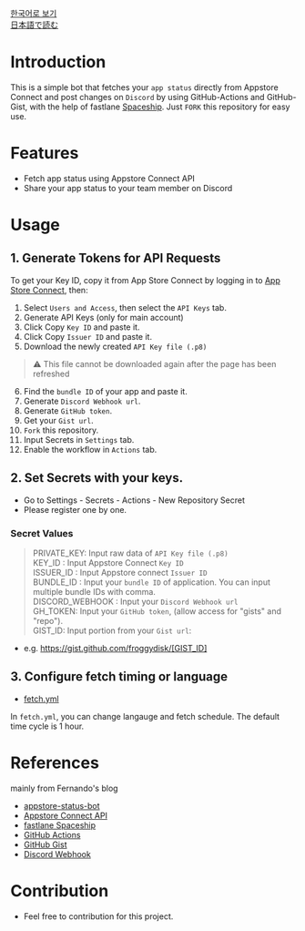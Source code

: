 [한국어로 보기](./README-KOREAN.md)  
[日本語で読む](./README-JAPANESE.md)

# Introduction
This is a simple bot that fetches your `app status` directly from Appstore Connect and post changes on `Discord` by using GitHub-Actions and GitHub-Gist, with the help of fastlane [Spaceship](https://github.com/fastlane/fastlane/tree/master/spaceship).
Just `FORK` this repository for easy use.


# Features
- Fetch app status using Appstore Connect API 
- Share your app status to your team member on Discord

# Usage

## 1. Generate Tokens for API Requests 
To get your Key ID, copy it from App Store Connect by logging in to [App Store Connect](https://appstoreconnect.apple.com/), then: 

1. Select `Users and Access`, then select the `API Keys` tab. 
2. Generate API Keys (only for main account)
3. Click Copy `Key ID` and paste it. 
4. Click Copy `Issuer ID` and paste it.
5. Download the newly created `API Key file (.p8)`
  > ⚠️ This file cannot be downloaded again after the page has been refreshed

6. Find the `bundle ID` of your app and paste it. 
7. Generate `Discord Webhook url`. 
8. Generate `GitHub token`.
9. Get your `Gist url`.
10. `Fork` this repository.
11. Input Secrets in `Settings` tab.
12. Enable the workflow in `Actions` tab.

## 2. Set Secrets with your keys.

- Go to Settings - Secrets - Actions - New Repository Secret
- Please register one by one.  

### Secret Values 

> PRIVATE_KEY: Input raw data of `API Key file (.p8)`   
> KEY_ID : Input Appstore Connect `Key ID`  
> ISSUER_ID : Input Appstore connect `Issuer ID`   
> BUNDLE_ID : Input your `bundle ID` of application. You can input multiple bundle IDs with comma.   
> DISCORD_WEBHOOK :  Input your `Discord Webhook url`  
> GH_TOKEN: Input your `GitHub token`, (allow access for "gists" and "repo").   
> GIST_ID: Input portion from your `Gist url`:
  - e.g. https://gist.github.com/froggydisk/[GIST_ID]


## 3. Configure fetch timing or language

- [fetch.yml](./.github/workflows/fetch.yml) 

In `fetch.yml`, you can change langauge and fetch schedule. The default time cycle is 1 hour. 


# References

mainly from Fernando's blog
- [appstore-status-bot](https://github.com/techinpark/appstore-status-bot)
- [Appstore Connect API](https://developer.apple.com/documentation/appstoreconnectapi)  
- [fastlane Spaceship](https://github.com/fastlane/fastlane/tree/master/spaceship)  
- [GitHub Actions](https://docs.github.com/en/actions)  
- [GitHub Gist](https://gist.github.com)  
- [Discord Webhook](https://support.discord.com/hc/en-us/articles/228383668-Intro-to-Webhooks)


# Contribution 
- Feel free to contribution for this project. 
